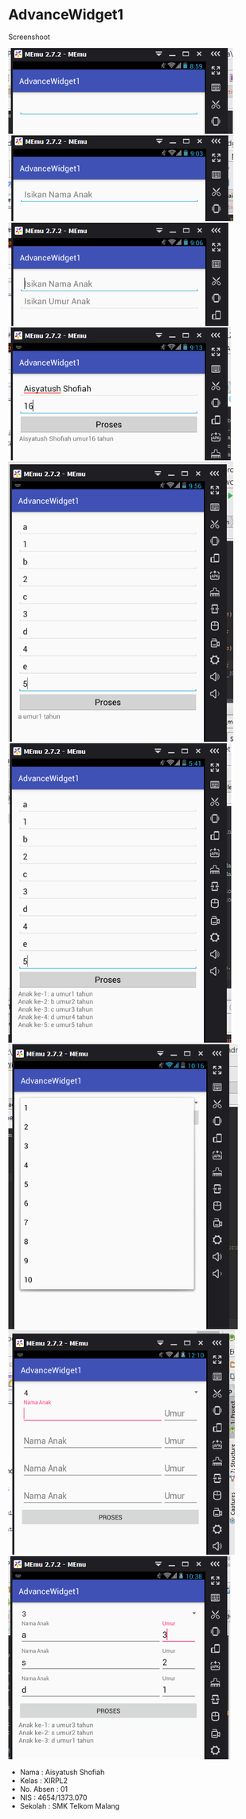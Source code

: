 # AdvanceWidget1

Screenshoot


![ScreenShoot](https://github.com/ai2025/AdvanceWidget1/blob/master/1.PNG "")
![ScreenShoot](https://github.com/ai2025/AdvanceWidget1/blob/master/2.PNG "")
![ScreenShoot](https://github.com/ai2025/AdvanceWidget1/blob/master/3.PNG "")
![ScreenShoot](https://github.com/ai2025/AdvanceWidget1/blob/master/4.PNG "")
![ScreenShoot](https://github.com/ai2025/AdvanceWidget1/blob/master/5.PNG "")
![ScreenShoot](https://github.com/ai2025/AdvanceWidget1/blob/master/6.PNG "")
![ScreenShoot](https://github.com/ai2025/AdvanceWidget1/blob/master/7.PNG "")
![ScreenShoot](https://github.com/ai2025/AdvanceWidget1/blob/master/8.PNG "")
![ScreenShoot](https://github.com/ai2025/AdvanceWidget1/blob/master/9.PNG "")

* Nama : Aisyatush Shofiah
* Kelas : XIRPL2
* No. Absen : 01
* NIS : 4654/1373.070
* Sekolah : SMK Telkom Malang
